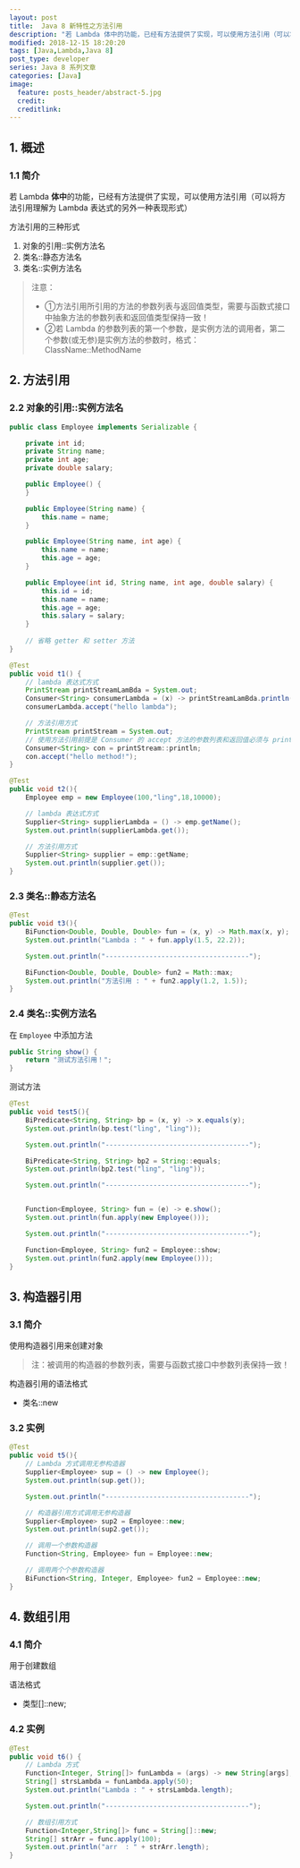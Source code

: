 ```yaml
---
layout: post
title:  Java 8 新特性之方法引用
description: "若 Lambda 体中的功能，已经有方法提供了实现，可以使用方法引用（可以将方法引用理解为 Lambda 表达式的另外一种表现形式）"
modified: 2018-12-15 18:20:20
tags: [Java,Lambda,Java 8]
post_type: developer
series: Java 8 系列文章
categories: [Java]
image:
  feature: posts_header/abstract-5.jpg
  credit:
  creditlink:
---
```


## 1. 概述

### 1.1 简介

若 Lambda **体中**的功能，已经有方法提供了实现，可以使用方法引用（可以将方法引用理解为 Lambda 表达式的另外一种表现形式）

方法引用的三种形式
1. 对象的引用::实例方法名
2. 类名::静态方法名
3. 类名::实例方法名

> 注意：
> - ①方法引用所引用的方法的参数列表与返回值类型，需要与函数式接口中抽象方法的参数列表和返回值类型保持一致！
> - ②若 Lambda 的参数列表的第一个参数，是实例方法的调用者，第二个参数(或无参)是实例方法的参数时，格式： ClassName::MethodName

## 2. 方法引用

### 2.2 对象的引用::实例方法名


```java
public class Employee implements Serializable {

    private int id;
    private String name;
    private int age;
    private double salary;

    public Employee() {
    }

    public Employee(String name) {
        this.name = name;
    }

    public Employee(String name, int age) {
        this.name = name;
        this.age = age;
    }

    public Employee(int id, String name, int age, double salary) {
        this.id = id;
        this.name = name;
        this.age = age;
        this.salary = salary;
    }
    
    // 省略 getter 和 setter 方法
}
```
```java
@Test
public void t1() {
    // lambda 表达式方式
    PrintStream printStreamLamBda = System.out;
    Consumer<String> consumerLambda = (x) -> printStreamLamBda.println(x);
    consumerLambda.accept("hello lambda");

    // 方法引用方式
    PrintStream printStream = System.out;
    // 使用方法引用前提是 Consumer 的 accept 方法的参数列表和返回值必须与 println 方法的参数列表和返回值一致(参考注意①)
    Consumer<String> con = printStream::println;
    con.accept("hello method!");
}

@Test
public void t2(){
    Employee emp = new Employee(100,"ling",18,10000);

    // lambda 表达式方式
    Supplier<String> supplierLambda = () -> emp.getName();
    System.out.println(supplierLambda.get());

    // 方法引用方式
    Supplier<String> supplier = emp::getName;
    System.out.println(supplier.get());
}
```

### 2.3 类名::静态方法名

```java
@Test
public void t3(){
    BiFunction<Double, Double, Double> fun = (x, y) -> Math.max(x, y);
    System.out.println("Lambda : " + fun.apply(1.5, 22.2));

    System.out.println("------------------------------------");

    BiFunction<Double, Double, Double> fun2 = Math::max;
    System.out.println("方法引用 : " + fun2.apply(1.2, 1.5));
}
```

### 2.4 类名::实例方法名


在 `Employee` 中添加方法

```java
public String show() {
    return "测试方法引用！";
}
```

测试方法

```java
@Test
public void test5(){
    BiPredicate<String, String> bp = (x, y) -> x.equals(y);
    System.out.println(bp.test("ling", "ling"));

    System.out.println("------------------------------------");

    BiPredicate<String, String> bp2 = String::equals;
    System.out.println(bp2.test("ling", "ling"));

    System.out.println("------------------------------------");


    Function<Employee, String> fun = (e) -> e.show();
    System.out.println(fun.apply(new Employee()));

    System.out.println("------------------------------------");

    Function<Employee, String> fun2 = Employee::show;
    System.out.println(fun2.apply(new Employee()));
}
```

## 3. 构造器引用

### 3.1 简介

使用构造器引用来创建对象

> 注：被调用的构造器的参数列表，需要与函数式接口中参数列表保持一致！

构造器引用的语法格式
- 类名::new

### 3.2 实例

```java
@Test
public void t5(){
    // Lambda 方式调用无参构造器
    Supplier<Employee> sup = () -> new Employee();
    System.out.println(sup.get());

    System.out.println("------------------------------------");

    // 构造器引用方式调用无参构造器
    Supplier<Employee> sup2 = Employee::new;
    System.out.println(sup2.get());

    // 调用一个参数构造器
    Function<String, Employee> fun = Employee::new;

    // 调用两个个参数构造器
    BiFunction<String, Integer, Employee> fun2 = Employee::new;
}
```

## 4. 数组引用

### 4.1 简介

用于创建数组

语法格式
- 类型[]::new;

### 4.2 实例

```java
@Test
public void t6() {
    // Lambda 方式
    Function<Integer, String[]> funLambda = (args) -> new String[args];
    String[] strsLambda = funLambda.apply(50);
    System.out.println("Lambda : " + strsLambda.length);

    System.out.println("------------------------------------");

    // 数组引用方式
    Function<Integer,String[]> func = String[]::new;
    String[] strArr = func.apply(100);
    System.out.println("arr  : " + strArr.length);
}

```